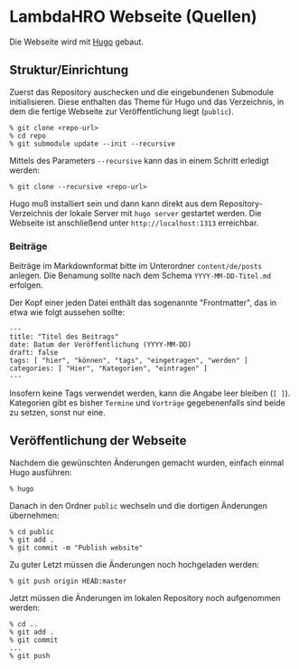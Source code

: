 # LambdaHRO Webseite (Quellen)

Die Webseite wird mit [Hugo](https://gohugo.io/) gebaut.

## Struktur/Einrichtung

Zuerst das Repository auschecken und die eingebundenen Submodule 
initialisieren. Diese enthalten das Theme für Hugo und das Verzeichnis, in
dem die fertige Webseite zur Veröffentlichung liegt (`public`).

```
% git clone <repo-url>
% cd repo
% git submodule update --init --recursive
```

Mittels des Parameters `--recursive` kann das in einem Schritt erledigt werden:

```
% git clone --recursive <repo-url>
```

Hugo muß installiert sein und dann kann direkt aus dem Repository-Verzeichnis
der lokale Server mit `hugo server` gestartet werden. Die Webseite ist 
anschließend unter `http://localhost:1313` erreichbar.

### Beiträge

Beiträge im Markdownformat bitte im Unterordner `content/de/posts` anlegen.
Die Benamung sollte nach dem Schema `YYYY-MM-DD-Titel.md` erfolgen.

Der Kopf einer jeden Datei enthält das sogenannte "Frontmatter", das in 
etwa wie folgt aussehen sollte:

```
---
title: "Titel des Beitrags"
date: Datum der Veröffentlichung (YYYY-MM-DD)
draft: false
tags: [ "hier", "können", "tags", "eingetragen", "werden" ]
categories: [ "Hier", "Kategorien", "eintragen" ]
---
```

Insofern keine Tags verwendet werden, kann die Angabe leer bleiben (`[ ]`).
Kategorien gibt es bisher `Termine` und `Vorträge` gegebenenfalls sind 
beide zu setzen, sonst nur eine.

## Veröffentlichung der Webseite

Nachdem die gewünschten Änderungen gemacht wurden, einfach einmal Hugo 
ausführen:

```
% hugo
```

Danach in den Ordner `public` wechseln und die dortigen Änderungen 
übernehmen:

```
% cd public
% git add .
% git commit -m "Publish website"
```

Zu guter Letzt müssen die Änderungen noch hochgeladen werden:

```
% git push origin HEAD:master
```

Jetzt müssen die Änderungen im lokalen Repository noch aufgenommen werden:

```
% cd ..
% git add .
% git commit
...
% git push
```

